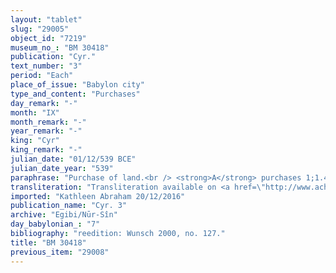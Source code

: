 ```yaml
---
layout: "tablet"
slug: "29005"
object_id: "7219"
museum_no_: "BM 30418"
publication: "Cyr."
text_number: "3"
period: "Each"
place_of_issue: "Babylon city"
type_and_content: "Purchases"
day_remark: "-"
month: "IX"
month_remark: "-"
year_remark: "-"
king: "Cyr"
king_remark: "-"
julian_date: "01/12/539 BCE"
julian_date_year: "539"
paraphrase: "Purchase of land.<br /> <strong>A</strong> purchases 1;1.4 kor (18000 m<sup>2</sup>) of agricultural land (<em>zēru</em>), a grain field (<em>p&icirc; &scaron;ulpu</em>) in &Scaron;uppatu, from <strong>B</strong>: part of it, 1 Kor (13500 m<sup>2</sup>), is cultivated land (<em>mēre&scaron;u</em>) and the remaining 0;1.4 Kor (4500 m<sup>2</sup>) is land of bad soil quality (<em>kal&ucirc; u gabību</em>). This field is the share (<em>zitti</em>) of <strong>B</strong>, who owns it together with his brothers <strong>C<sub>1</sub></strong> and <strong>C<sub>2</sub></strong> and his uncle <strong>C<sub>3</sub></strong>; the description of the plot of land is minimal, only the boundaries for its upper and lower sides are given, i.e.&nbsp; <strong>D</strong>&rsquo; and <strong>E</strong>&rsquo;s properties, but we do not know if they refer to the long side or the front.<br /> <strong>A</strong> declares the equivalent for this field together with the seller <strong>B</strong> (<em>itti</em> B A <em>mahīra nab&ucirc; i&scaron;ām</em>), who acknowledges that he has received (<em>mahāru</em>) an amount of silver in pieces (<em>&scaron;ibirtu</em>) which is lost in a lacuna, and is (<em>apālu </em>&nbsp;G Stat). The parties agree that in future times there will be no claims or suits against each other, not even between members of their families &ndash; otherwise, any future claimant (<em>pāqirānu</em>) will have to repay twelvefold the silver he received. Names of 4 witnesses and the scribe.<br /> &nbsp;<br /> <strong>A</strong> = Kidin-Marduk/Zēria//&Scaron;ang&ucirc;-Gula; <strong>B</strong> = Iddin-Marduk/Nab&ucirc;-mukīn-zēri//As&ucirc;; <strong>C<sub>1</sub></strong> = Nab&ucirc;-uballiṭ; <strong>C<sub>2</sub></strong> = Nergal-zēru-ibni; <strong>C<sub>3</sub> </strong>= Mukīn-Marduk; <strong>D</strong> = Marduk-&scaron;umu-ibni/&hellip;//Basia; <strong>E</strong> = Tabnēa/Ina-tē&scaron;&ecirc;-ēṭir//As&ucirc;"
transliteration: "Transliteration available on <a href=\"http://www.achemenet.com/en/item/?/textual-sources/texts-by-regions/babylonia/babylon/1328575\" target=\"_blank\">Achemenet</a>"
imported: "Kathleen Abraham 20/12/2016"
publication_name: "Cyr. 3"
archive: "Egibi/Nūr-Sîn"
day_babylonian_: "7"
bibliography: "reedition: Wunsch 2000, no. 127."
title: "BM 30418"
previous_item: "29008"
---
```

